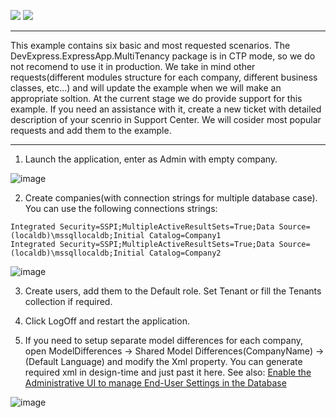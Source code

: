 <!-- default badges list -->
[![](https://img.shields.io/badge/Open_in_DevExpress_Support_Center-FF7200?style=flat-square&logo=DevExpress&logoColor=white)](https://supportcenter.devexpress.com/ticket/details/T1143380)
[![](https://img.shields.io/badge/📖_How_to_use_DevExpress_Examples-e9f6fc?style=flat-square)](https://docs.devexpress.com/GeneralInformation/403183)
<!-- default badges end -->

-----
This example contains six basic and most requested scenarios. The DevExpress.ExpressApp.MultiTenancy package is in CTP mode, so we do not recomend to use it in production. We take in mind other requests(different modules structure for each company, different business classes, etc...) and will update the example when we will make an appropriate soltion. At the current stage we do provide support for this example. If you need an assistance with it, create a new ticket with detailed description of your scenrio in Support Center. We will cosider most popular requests and add them to the example. 

-----

1. Launch the application, enter as Admin with empty company.

![image](https://user-images.githubusercontent.com/39731874/214006275-2675b9a2-64d6-4d9f-845b-03737256a33f.png)


2. Create companies(with connection strings for multiple database case).
You can use the following connections strings:

```
Integrated Security=SSPI;MultipleActiveResultSets=True;Data Source=(localdb)\mssqllocaldb;Initial Catalog=Company1
Integrated Security=SSPI;MultipleActiveResultSets=True;Data Source=(localdb)\mssqllocaldb;Initial Catalog=Company2
```

![image](https://user-images.githubusercontent.com/39731874/214006416-b8ea9832-0e7e-4ab0-bc1a-a0c17116906a.png)

3. Create users, add them to the Default role. Set Tenant or fill the Tenants collection if required.

4. Click LogOff and restart the application.

5. If you need to setup separate model differences for each company, open ModelDifferences -> Shared Model Differences(CompanyName) -> (Default Language) and modify the Xml property. You can generate required xml in design-time and just past it here. See also: [Enable the Administrative UI to manage End-User Settings in the Database](https://docs.devexpress.com/eXpressAppFramework/113704/ui-construction/application-model-ui-settings-storage/application-model-storages/enable-the-administrative-ui-for-managing-users-model-differences)

![image](https://user-images.githubusercontent.com/39731874/214009179-5d207892-94e2-449b-ba4e-439052f27505.png)


